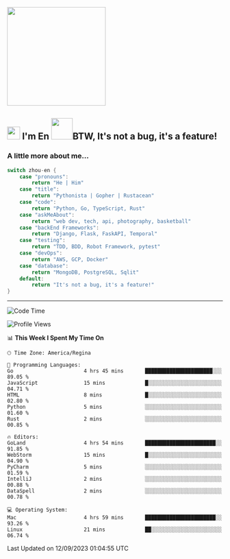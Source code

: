 <img align='center' src="https://media.giphy.com/media/GP1TJJSV4Ys1r64q2A/giphy.gif" width="230">

<h2><img src="https://emojis.slackmojis.com/emojis/images/1531849430/4246/blob-sunglasses.gif?1531849430" width="30"/> I'm En <img src="https://media.giphy.com/media/12oufCB0MyZ1Go/giphy.gif" width="50">BTW, It's not a bug, it's a feature!</h2>


<!-- <img align='right' src="https://media.giphy.com/media/M9gbBd9nbDrOTu1Mqx/giphy.gif" width="230"> -->


### A little more about me... 
<!--
```javascript
const zhou-en = {
    pronouns: "He" | "Him",
    title: "Pythonista" | "Gopher" | "Rustacean",
    code: ["Python", "Go", "Rust", "TypeScript"],
    askMeAbout: ["web dev", "tech", "app dev", "photography"],
    technologies: {
        backEnd: {
            python: ["Django", "Flask", "FaskAPI"],
            go: []
        },
        scraping: ["selenium", "scrapy", "spider"],
        testing: ["Robot Framework"],
        devOps: ["AWS", "Docker", "GCP", "Nginx"],
        databases: ["mongo", "postgresql", "sqlite"],
        misc: ["Firebase", "Heroku"]
    },
    architecture: ["Event Driven Architecture", "Microservices"],
    currentFocus: ["Temporal", "Rust"],
    funFact: "It's not a bug, it's a feature!"
};
```
  -->

```go
switch zhou-en {
    case "pronouns":
        return "He | Him"
    case "title":
        return "Pythonista | Gopher | Rustacean"
    case "code":
        return "Python, Go, TypeScript, Rust"
    case "askMeAbout":
        return "web dev, tech, api, photography, basketball"
    case "backEnd Frameworks":
        return "Django, Flask, FaskAPI, Temporal"
    case "testing":
        return "TDD, BDD, Robot Framework, pytest"
    case "devOps":
        return "AWS, GCP, Docker"
    case "database":
        return "MongoDB, PostgreSQL, Sqlit"
    default:
        return "It's not a bug, it's a feature!"
}
```




---
<!--START_SECTION:waka-->
![Code Time](http://img.shields.io/badge/Code%20Time-928%20hrs%2055%20mins-blue)

![Profile Views](http://img.shields.io/badge/Profile%20Views-3-blue)

📊 **This Week I Spent My Time On** 

```text
🕑︎ Time Zone: America/Regina

💬 Programming Languages: 
Go                       4 hrs 45 mins       ██████████████████████░░░   89.05 % 
JavaScript               15 mins             █░░░░░░░░░░░░░░░░░░░░░░░░   04.71 % 
HTML                     8 mins              █░░░░░░░░░░░░░░░░░░░░░░░░   02.80 % 
Python                   5 mins              ░░░░░░░░░░░░░░░░░░░░░░░░░   01.60 % 
Rust                     2 mins              ░░░░░░░░░░░░░░░░░░░░░░░░░   00.85 % 

🔥 Editors: 
GoLand                   4 hrs 54 mins       ███████████████████████░░   91.85 % 
WebStorm                 15 mins             █░░░░░░░░░░░░░░░░░░░░░░░░   04.90 % 
PyCharm                  5 mins              ░░░░░░░░░░░░░░░░░░░░░░░░░   01.59 % 
IntelliJ                 2 mins              ░░░░░░░░░░░░░░░░░░░░░░░░░   00.88 % 
DataSpell                2 mins              ░░░░░░░░░░░░░░░░░░░░░░░░░   00.78 % 

💻 Operating System: 
Mac                      4 hrs 59 mins       ███████████████████████░░   93.26 % 
Linux                    21 mins             ██░░░░░░░░░░░░░░░░░░░░░░░   06.74 % 
```


 Last Updated on 12/09/2023 01:04:55 UTC
<!--END_SECTION:waka-->
